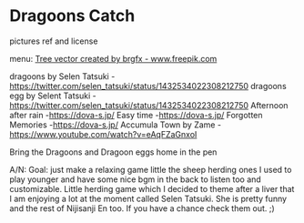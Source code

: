 # Dragoons Catch

pictures ref and license

menu: <a href="https://www.freepik.com/vectors/tree">Tree vector created by brgfx - www.freepik.com</a>

dragoons by Selen Tatsuki -https://twitter.com/selen_tatsuki/status/1432534022308212750
dragoons egg by Selent Tatsuki -https://twitter.com/selen_tatsuki/status/1432534022308212750
Afternoon after rain -https://dova-s.jp/
Easy time -https://dova-s.jp/
Forgotten Memories -https://dova-s.jp/
Accumula Town by Zame -https://www.youtube.com/watch?v=eAqFZaGnxoI

Bring the Dragoons and Dragoon eggs home in the pen

A/N:
Goal: just make a relaxing game little the sheep herding ones I used to play younger and have some nice bgm in the back to listen too and customizable.
Little herding game which I decided to theme after a liver that I am enjoying a lot at the moment called Selen Tatsuki. She is pretty funny and the rest of Nijisanji En too. If you have a chance check them out. ;)
